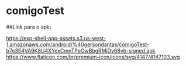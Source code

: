 # comigoTest


##Link para o apk: 

https://exp-shell-app-assets.s3.us-west-1.amazonaws.com/android/%40gersondantas/comigoTest-b7e354VA9K8U4XYexCmnTPeGwBbgRMjDv68vb-signed.apk https://www.flaticon.com/br/premium-icon/icons/svg/4147/4147103.svg

